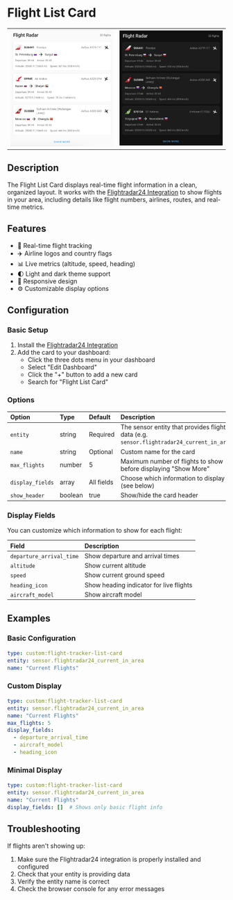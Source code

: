 # Flight List Card

<table>
  <tr>
    <td><img src="../images/flight-card-light.png" alt="Flight list card light theme" width="400"></td>
    <td><img src="../images/flight-card-dark.png" alt="Flight list card dark theme" width="400"></td>
  </tr>
</table>

## Description

The Flight List Card displays real-time flight information in a clean, organized layout. It works with the [Flightradar24 Integration](data-sources.md#flightradar24-integration) to show flights in your area, including details like flight numbers, airlines, routes, and real-time metrics.

## Features

- 🛫 Real-time flight tracking
- ✈️ Airline logos and country flags
- 📊 Live metrics (altitude, speed, heading)
- 🌓 Light and dark theme support
- 📱 Responsive design
- ⚙️ Customizable display options

## Configuration

### Basic Setup

1. Install the [Flightradar24 Integration](data-sources.md#flightradar24-integration)
2. Add the card to your dashboard:
   - Click the three dots menu in your dashboard
   - Select "Edit Dashboard"
   - Click the "+" button to add a new card
   - Search for "Flight List Card"

### Options

| Option | Type | Default | Description |
| :----- | :--- | :------ | :---------- |
| `entity` | string | Required | The sensor entity that provides flight data (e.g. `sensor.flightradar24_current_in_area`) |
| `name` | string | Optional | Custom name for the card |
| `max_flights` | number | 5 | Maximum number of flights to show before displaying "Show More" |
| `display_fields` | array | All fields | Choose which information to display (see below) |
| `show_header` | boolean | true | Show/hide the card header |

### Display Fields

You can customize which information to show for each flight:

| Field | Description |
| :---- | :---------- |
| `departure_arrival_time` | Show departure and arrival times |
| `altitude` | Show current altitude |
| `speed` | Show current ground speed |
| `heading_icon` | Show heading indicator for live flights |
| `aircraft_model` | Show aircraft model |

## Examples

### Basic Configuration
```yaml
type: custom:flight-tracker-list-card
entity: sensor.flightradar24_current_in_area
name: "Current Flights"
```

### Custom Display
```yaml
type: custom:flight-tracker-list-card
entity: sensor.flightradar24_current_in_area
name: "Current Flights"
max_flights: 5
display_fields:
  - departure_arrival_time
  - aircraft_model
  - heading_icon
```

### Minimal Display
```yaml
type: custom:flight-tracker-list-card
entity: sensor.flightradar24_current_in_area
name: "Current Flights"
display_fields: []  # Shows only basic flight info
```

## Troubleshooting

If flights aren't showing up:

1. Make sure the Flightradar24 integration is properly installed and configured
2. Check that your entity is providing data
3. Verify the entity name is correct
4. Check the browser console for any error messages 
